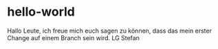 # hello-world

Hallo Leute,
ich freue mich euch sagen zu können, dass das mein erster Change auf einem Branch sein wird.
LG Stefan
